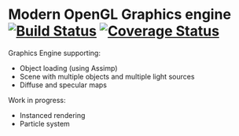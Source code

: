 # Modern OpenGL Graphics engine [![Build Status](https://travis-ci.org/Spotlight0xff/render-ogl.svg?branch=master)](https://travis-ci.org/Spotlight0xff/render-ogl) [![Coverage Status](https://coveralls.io/repos/github/Spotlight0xff/render-ogl/badge.svg?branch=master)](https://coveralls.io/github/Spotlight0xff/render-ogl?branch=master)

Graphics Engine supporting:
* Object loading (using Assimp)
* Scene with multiple objects and multiple light sources
* Diffuse and specular maps

Work in progress:
* Instanced rendering
* Particle system
